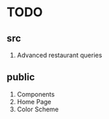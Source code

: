 # TODO

## src

1. Advanced restaurant queries

## public

1. Components
2. Home Page
3. Color Scheme
